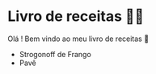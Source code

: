 # Livro de receitas :man_cook:

Olá ! Bem vindo ao meu livro de receitas :chicken:

- Strogonoff de Frango
- Pavê
